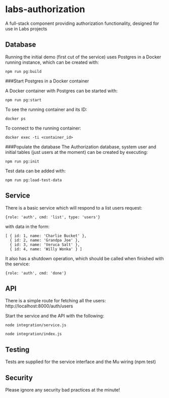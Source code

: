 # labs-authorization

A full-stack component providing authorization functionality, designed for use in Labs projects

## Database

Running the initial demo (first cut of the service) uses Postgres in a Docker running instance, which can be created with:

```
npm run pg:build
```

###Start Postgres in a Docker container

A Docker container with Postgres can be started with:
```
npm run pg:start
```

To see the running container and its ID:
```
docker ps
```

To connect to the running container:
```
docker exec -ti <container_id>
```

###Populate the database
The Authorization database, system user and initial tables (just users at the moment)
can be created by executing:

```
npm run pg:init
```

Test data can be added with:
```
npm run pg:load-test-data
```

## Service

There is a basic service which will respond to a list users request:

    {role: 'auth', cmd: 'list', type: 'users'}

with data in the form:

    [ { id: 1, name: 'Charlie Bucket' },
      { id: 2, name: 'Grandpa Joe' },
      { id: 3, name: 'Veruca Salt' },
      { id: 4, name: 'Willy Wonka' } ]

It also has a shutdown operation, which should be called when finished with the
service:

    {role: 'auth', cmd: 'done'}

## API

There is a simple route for fetching all the users: http://localhost:8000/auth/users

Start the service and the API with the following:

    node integration/service.js

    node integration/index.js

## Testing

Tests are supplied for the service interface and the Mu wiring (npm test)

## Security

Please ignore any security bad practices at the minute!
